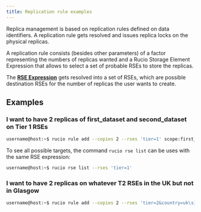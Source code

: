 ```yaml
---
title: Replication rule examples
---
```


Replica management is based on replication rules defined on data identifiers. A
replication rule gets resolved and issues replica locks on the physical
replicas.

A replication rule consists (besides other parameters) of a factor representing
the numbers of replicas wanted and a Rucio Storage Element Expression that
allows to select a set of probable RSEs to store the replicas.

The [__RSE Expression__](rse_expressions.md) gets resolved into a set of RSEs,
which are possible destination RSEs for the number of replicas the user wants to
create.

## Examples

### I want to have 2 replicas of first_dataset and second_dataset on Tier 1 RSEs

```bash
username@host:~$ rucio rule add --copies 2 --rses 'tier=1' scope:first_dataset scope:second_dataset
```

To see all possible targets, the command `rucio rse list` can be uses with the same RSE expression:

```bash
username@host:~$ rucio rse list --rses 'tier=1'
```

### I want to have 2 replicas on whatever T2 RSEs in the UK but not in Glasgow

```bash
username@host:~$ rucio rule add --copies 2 --rses 'tier=2&country=uk\site=GLASGOW' scope:first_dataset scope:second_dataset 
```
